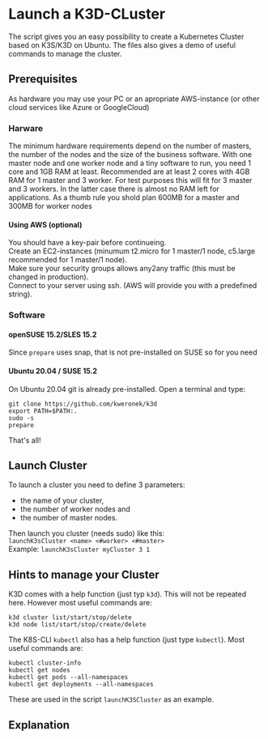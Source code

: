 # Launch a K3D-CLuster
The script gives you an easy possibility to create a Kubernetes Cluster based on K3S/K3D on Ubuntu.
The files also gives a demo of useful commands to manage the cluster.

## Prerequisites
As hardware you may use your PC or an apropriate AWS-instance (or other cloud services like Azure or GoogleCloud)

### Harware
The minimum hardware requirements depend on the number of masters, the number of the nodes and the size of the business software.
With one master node and one worker node and a tiny software to run, you need 1 core and 1GB RAM at least.
Recommended are at least 2 cores with 4GB RAM for 1 master and 3 worker. For test purposes this will fit for 3 master and 3 workers. In the latter case there is almost no RAM left for applications.
As a thumb rule you shold plan 600MB for a master and 300MB for worker nodes

#### Using AWS (optional)
You should have a key-pair before continueing.  
Create an EC2-instances (minumum t2.micro for 1 master/1 node, c5.large recommended for 1 master/1 node).  
Make sure your security groups allows any2any traffic (this must be changed in production).  
Connect to your server using ssh. (AWS will provide you with a predefined string).

### Software
#### openSUSE 15.2/SLES 15.2
Since `prepare` uses snap, that is not pre-installed on SUSE so for you need


#### Ubuntu 20.04 / SUSE 15.2
On Ubuntu 20.04 git is already pre-installed. Open a terminal and type:  
```
git clone https://github.com/kweronek/k3d  
export PATH=$PATH:.  
sudo -s  
prepare  
```
That's all!

## Launch Cluster
To launch a cluster you need to define 3 parameters:
* the name of your cluster,
* the number of worker nodes and
* the number of master nodes.

Then launch you cluster (needs sudo) like this:  
`launchK3sCluster <name> <#worker> <#master>`  
Example: `launchK3sCluster myCluster 3 1`

## Hints to manage your Cluster
K3D comes with a help function (just typ `k3d`). This will not be repeated here. However most useful commands are:
```
k3d cluster list/start/stop/delete  
k3d node list/start/stop/create/delete 
```

The K8S-CLI `kubectl` also has a help function (just type `kubectl`). Most useful commands are:
```
kubectl cluster-info  
kubectl get nodes  
kubectl get pods --all-namespaces  
kubectl get deployments --all-namespaces  
```
These are used in the script `launchK3SCluster` as an example.

## Explanation

